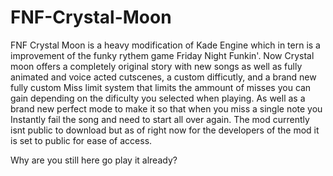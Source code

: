 # FNF-Crystal-Moon
 FNF Crystal Moon is a heavy modification of Kade Engine which in tern is a improvement of the funky rythem game Friday Night Funkin'. Now Crystal moon offers a completely original story with new songs as well as fully animated and voice acted cutscenes, a custom difficutly, and a brand new fully custom Miss limit system that limits the ammount of misses you can gain depending on the dificulty you selected when playing. As well as a brand new perfect mode to make it so that when you miss a single note you Instantly fail the song and need to start all over again. The mod currently isnt public to download but as of right now for the developers of the mod it is set to public for ease of access.

Why are you still here go play it already?
